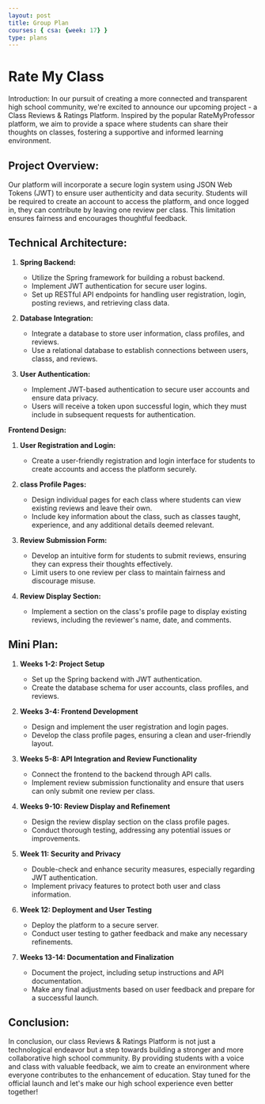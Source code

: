 ```yaml
---
layout: post
title: Group Plan
courses: { csa: {week: 17} }
type: plans
---
```


# Rate My Class

Introduction:
In our pursuit of creating a more connected and transparent high school community, we're excited to announce our upcoming project - a Class Reviews & Ratings Platform. Inspired by the popular RateMyProfessor platform, we aim to provide a space where students can share their thoughts on classes, fostering a supportive and informed learning environment.

## **Project Overview:**
Our platform will incorporate a secure login system using JSON Web Tokens (JWT) to ensure user authenticity and data security. Students will be required to create an account to access the platform, and once logged in, they can contribute by leaving one review per class. This limitation ensures fairness and encourages thoughtful feedback.

## **Technical Architecture:**
1. **Spring Backend:**
   - Utilize the Spring framework for building a robust backend.
   - Implement JWT authentication for secure user logins.
   - Set up RESTful API endpoints for handling user registration, login, posting reviews, and retrieving class data.

2. **Database Integration:**
   - Integrate a database to store user information, class profiles, and reviews.
   - Use a relational database to establish connections between users, classs, and reviews.

3. **User Authentication:**
   - Implement JWT-based authentication to secure user accounts and ensure data privacy.
   - Users will receive a token upon successful login, which they must include in subsequent requests for authentication.

**Frontend Design:**
1. **User Registration and Login:**
   - Create a user-friendly registration and login interface for students to create accounts and access the platform securely.

2. **class Profile Pages:**
   - Design individual pages for each class where students can view existing reviews and leave their own.
   - Include key information about the class, such as classes taught, experience, and any additional details deemed relevant.

3. **Review Submission Form:**
   - Develop an intuitive form for students to submit reviews, ensuring they can express their thoughts effectively.
   - Limit users to one review per class to maintain fairness and discourage misuse.

4. **Review Display Section:**
   - Implement a section on the class's profile page to display existing reviews, including the reviewer's name, date, and comments.

## **Mini Plan:**
1. **Weeks 1-2: Project Setup**
   - Set up the Spring backend with JWT authentication.
   - Create the database schema for user accounts, class profiles, and reviews.

2. **Weeks 3-4: Frontend Development**
   - Design and implement the user registration and login pages.
   - Develop the class profile pages, ensuring a clean and user-friendly layout.

3. **Weeks 5-8: API Integration and Review Functionality**
   - Connect the frontend to the backend through API calls.
   - Implement review submission functionality and ensure that users can only submit one review per class.

4. **Weeks 9-10: Review Display and Refinement**
   - Design the review display section on the class profile pages.
   - Conduct thorough testing, addressing any potential issues or improvements.

5. **Week 11: Security and Privacy**
   - Double-check and enhance security measures, especially regarding JWT authentication.
   - Implement privacy features to protect both user and class information.

6. **Week 12: Deployment and User Testing**
   - Deploy the platform to a secure server.
   - Conduct user testing to gather feedback and make any necessary refinements.

7. **Weeks 13-14: Documentation and Finalization**
   - Document the project, including setup instructions and API documentation.
   - Make any final adjustments based on user feedback and prepare for a successful launch.

## **Conclusion:**
In conclusion, our class Reviews & Ratings Platform is not just a technological endeavor but a step towards building a stronger and more collaborative high school community. By providing students with a voice and class with valuable feedback, we aim to create an environment where everyone contributes to the enhancement of education. Stay tuned for the official launch and let's make our high school experience even better together!
